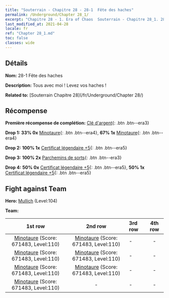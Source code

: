 ```yaml
---
title: "Souterrain - Chapitre 28 - 28-1  Fête des haches"
permalink: /Underground/Chapter 28_1/
excerpt: "Chapitre 28 - 1. Era of Chaos  Souterrain - Chapitre 28_1. 28-1  Fête des haches"
last_modified_at: 2021-04-28
locale: fr
ref: "Chapter 28_1.md"
toc: false
classes: wide
---
```


## Détails

 **Nom:** 28-1  Fête des haches

 **Description:**       Tous avec moi ! Levez vos haches !

 **Related to:** [Souterrain Chapitre 28](/fr/Underground/Chapter 28/)

## Récompense

 **Première récompense de complétion:** [Clé d'argent](/ItemsFR/con_693/){: .btn .btn--era3}

 **Drop 1:** **33% 0x** [Minotaure](/ItemsFR/unt_248/){: .btn .btn--era4}, **67% 1x** [Minotaure](/ItemsFR/unt_248/){: .btn .btn--era4}

 **Drop 2:** **100% 1x** [Certificat légendaire +5](/ItemsFR/mat_102/){: .btn .btn--era5}

 **Drop 3:** **100% 2x** [Parchemins de sorts](/ItemsFR/con_694/){: .btn .btn--era3}

 **Drop 4:** **50% 0x** [Certificat légendaire +5](/ItemsFR/mat_102/){: .btn .btn--era5}, **50% 1x** [Certificat légendaire +5](/ItemsFR/mat_102/){: .btn .btn--era5}


## Fight against Team
 **Hero:** [Mullich](/fr/heroes/Mullich/) (Level:104)

 **Team:**


  | 1st row | 2nd row | 3rd row | 4th row |
  |:----:|:----:|:----|:----:|
  | [Minotaure](/fr/units/Minotaur/) (Score: 671483, Level:110)  | [Minotaure](/fr/units/Minotaur/) (Score: 671483, Level:110)  | - | - |
  | [Minotaure](/fr/units/Minotaur/) (Score: 671483, Level:110)  | [Minotaure](/fr/units/Minotaur/) (Score: 671483, Level:110)  | - | - |
  | [Minotaure](/fr/units/Minotaur/) (Score: 671483, Level:110)  | [Minotaure](/fr/units/Minotaur/) (Score: 671483, Level:110)  | - | - |
  | [Minotaure](/fr/units/Minotaur/) (Score: 671483, Level:110)  | - | - | - |


